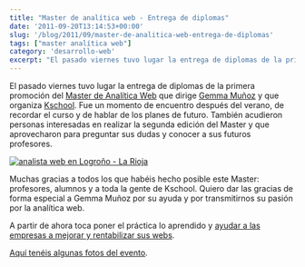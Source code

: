 ```yaml
---
title: "Master de analítica web - Entrega de diplomas"
date: '2011-09-20T13:14:53+00:00'
slug: '/blog/2011/09/master-de-analitica-web-entrega-de-diplomas'
tags: ["master analítica web"]
category: 'desarrollo-web'
excerpt: "El pasado viernes tuvo lugar la entrega de diplomas de la primera promoción del Master de Analítica Web que di..."
---
```

El pasado viernes tuvo lugar la entrega de diplomas de la primera promoción del [Master de Analítica Web](http://kschool.com/analitica-web/cursos/master-analitica-web/ "master de analitica web") que dirige [Gemma Muñoz](http://static.squarespace.com/static/5303797ae4b0c6ad9e43f072/5303ce80e4b0400995a883d6/5303cf35e4b0400995a88b0c/1392758581676/?format=original) y que organiza [Kschool](http://static.squarespace.com/static/5303797ae4b0c6ad9e43f072/5303ce80e4b0400995a883d6/5303cf35e4b0400995a88b0c/1392758581676/?format=original). Fue un momento de encuentro después del verano, de recordar el curso y de hablar de los planes de futuro. También acudieron personas interesadas en realizar la segunda edición del Master y que aprovecharon para preguntar sus dudas y conocer a sus futuros profesores.

[![analista web en Logroño - La Rioja](http://static.squarespace.com/static/5303797ae4b0c6ad9e43f072/5303ce80e4b0400995a883d6/5303cf40e4b0400995a88b77/1392758592698/diploma_master_analitica.jpg?format=original "diploma\_master\_analitica")](http://static.squarespace.com/static/5303797ae4b0c6ad9e43f072/5303ce80e4b0400995a883d6/5303cf40e4b0400995a88b77/1392758592698/diploma_master_analitica.jpg?format=original)

Muchas gracias a todos los que habéis hecho posible este Master: profesores, alumnos y a toda la gente de Kschool. Quiero dar las gracias de forma especial a Gemma Muñoz por su ayuda y por transmitirnos su pasión por la analítica web.

A partir de ahora toca poner el práctica lo aprendido y [ayudar a las empresas a mejorar y rentabilizar sus webs](http://static.squarespace.com/static/5303797ae4b0c6ad9e43f072/5303ce80e4b0400995a883d6/5303cf40e4b0400995a88b7a/1392758592887/?format=original "Analitica web en Logroño - La Rioja").

[Aquí tenéis algunas fotos del evento](http://www.flickr.com/photos/jorgegorka/sets/72157627587215513/ "entrega de diplomas master de analitica web").
